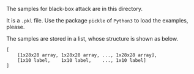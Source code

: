 The samples for black-box attack are in this directory.

It is a ``.pkl`` file. Use the package ``pickle``  of ``Python3`` to load the examples, please.

The samples are stored in a list, whose structure is shown as below.

```
[
	[1x28x28 array, 1x28x28 array, ..., 1x28x28 array],
	[1x10 label,    1x10 label,    ..., 1x10 label]
]
```
